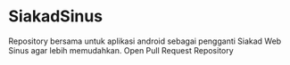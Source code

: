 # SiakadSinus
Repository bersama untuk aplikasi android sebagai pengganti Siakad Web Sinus agar lebih memudahkan. Open Pull Request Repository
